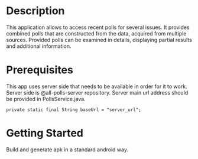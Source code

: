 # Description

  This application allows to access recent polls for several issues. It provides combined polls that are constructed 
  from the data, acquired from multiple sources. Provided polls can be examined in details, displaying partial results and additional
  information.

# Prerequisites

This app uses server side that needs to be available in order for it to work. Server side is @all-polls-server repository.
Server main url address should be provided in PollsService.java.

```
private static final String baseUrl = "server_url";
```

# Getting Started

Build and generate apk in a standard android way.

